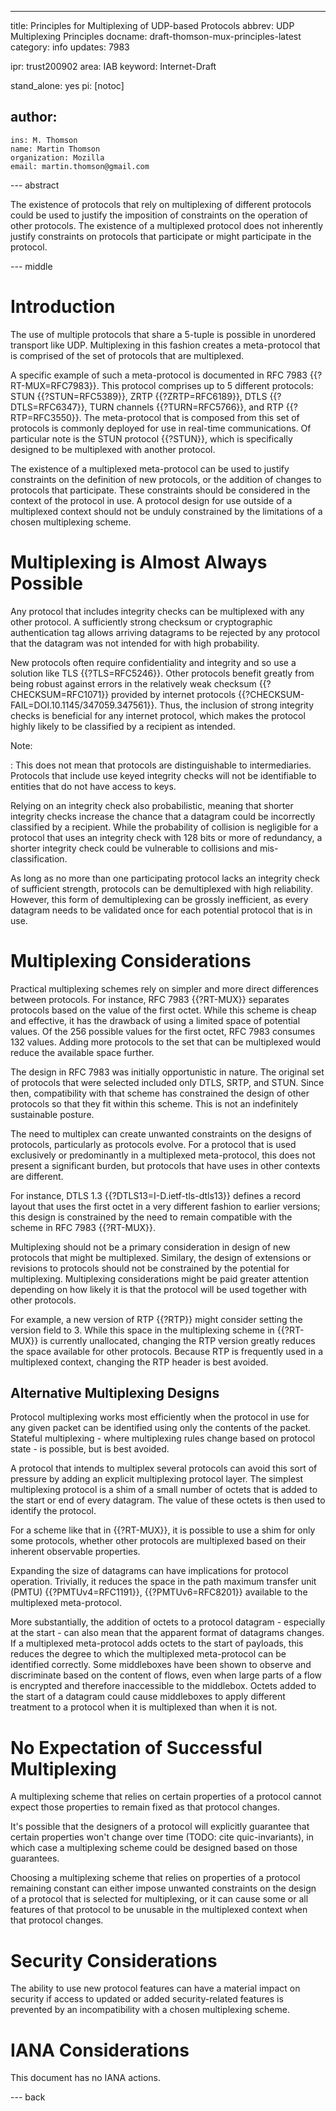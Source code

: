 ---
title: Principles for Multiplexing of UDP-based Protocols
abbrev: UDP Multiplexing Principles
docname: draft-thomson-mux-principles-latest
category: info
updates: 7983

ipr: trust200902
area: IAB
keyword: Internet-Draft

stand_alone: yes
pi: [notoc]

author:
 -
    ins: M. Thomson
    name: Martin Thomson
    organization: Mozilla
    email: martin.thomson@gmail.com


--- abstract

The existence of protocols that rely on multiplexing of different protocols
could be used to justify the imposition of constraints on the operation of
other protocols.  The existence of a multiplexed protocol does not inherently
justify constraints on protocols that participate or might participate in the
protocol.


--- middle

# Introduction

The use of multiple protocols that share a 5-tuple is possible in unordered
transport like UDP.  Multiplexing in this fashion creates a meta-protocol that
is comprised of the set of protocols that are multiplexed.

A specific example of such a meta-protocol is documented in RFC 7983
{{?RT-MUX=RFC7983}}.  This protocol comprises up to 5 different protocols: STUN
{{?STUN=RFC5389}}, ZRTP {{?ZRTP=RFC6189}}, DTLS {{?DTLS=RFC6347}}, TURN
channels {{?TURN=RFC5766}}, and RTP {{?RTP=RFC3550}}.  The meta-protocol that
is composed from this set of protocols is commonly deployed for use in
real-time communications.  Of particular note is the STUN protocol {{?STUN}},
which is specifically designed to be multiplexed with another protocol.

The existence of a multiplexed meta-protocol can be used to justify constraints
on the definition of new protocols, or the addition of changes to protocols that
participate.  These constraints should be considered in the context of the
protocol in use.  A protocol design for use outside of a multiplexed context
should not be unduly constrained by the limitations of a chosen multiplexing
scheme.


# Multiplexing is Almost Always Possible

Any protocol that includes integrity checks can be multiplexed with any other
protocol.  A sufficiently strong checksum or cryptographic authentication tag
allows arriving datagrams to be rejected by any protocol that the datagram was
not intended for with high probability.

New protocols often require confidentiality and integrity and so use a solution
like TLS {{?TLS=RFC5246}}.  Other protocols benefit greatly from being robust
against errors in the relatively weak checksum {{?CHECKSUM=RFC1071}} provided by
internet protocols {{?CHECKSUM-FAIL=DOI.10.1145/347059.347561}}.  Thus, the
inclusion of strong integrity checks is beneficial for any internet protocol,
which makes the protocol highly likely to be classified by a recipient as
intended.

Note:

: This does not mean that protocols are distinguishable to intermediaries.
  Protocols that include use keyed integrity checks will not be identifiable to
  entities that do not have access to keys.

Relying on an integrity check also probabilistic, meaning that shorter integrity
checks increase the chance that a datagram could be incorrectly classified by a
recipient.  While the probability of collision is negligible for a protocol that
uses an integrity check with 128 bits or more of redundancy, a shorter integrity
check could be vulnerable to collisions and mis-classification.

As long as no more than one participating protocol lacks an integrity check of
sufficient strength, protocols can be demultiplexed with high reliability.
However, this form of demultiplexing can be grossly inefficient, as every
datagram needs to be validated once for each potential protocol that is in use.


# Multiplexing Considerations

Practical multiplexing schemes rely on simpler and more direct differences
between protocols.  For instance, RFC 7983 {{?RT-MUX}} separates protocols based
on the value of the first octet.  While this scheme is cheap and effective, it
has the drawback of using a limited space of potential values.  Of the 256
possible values for the first octet, RFC 7983 consumes 132 values.  Adding more
protocols to the set that can be multiplexed would reduce the available space
further.

The design in RFC 7983 was initially opportunistic in nature.  The original set
of protocols that were selected included only DTLS, SRTP, and STUN.  Since then,
compatibility with that scheme has constrained the design of other protocols so
that they fit within this scheme.  This is not an indefinitely sustainable
posture.

The need to multiplex can create unwanted constraints on the designs of
protocols, particularly as protocols evolve.  For a protocol that is used
exclusively or predominantly in a multiplexed meta-protocol, this does not
present a significant burden, but protocols that have uses in other contexts are
different.

For instance, DTLS 1.3 {{?DTLS13=I-D.ietf-tls-dtls13}} defines a record layout
that uses the first octet in a very different fashion to earlier versions; this
design is constrained by the need to remain compatible with the scheme in RFC
7983 {{?RT-MUX}}.

Multiplexing should not be a primary consideration in design of new protocols
that might be multiplexed.  Similary, the design of extensions or revisions to
protocols should not be constrained by the potential for multiplexing.
Multiplexing considerations might be paid greater attention depending on how
likely it is that the protocol will be used together with other protocols.

For example, a new version of RTP {{?RTP}} might consider setting the version
field to 3.  While this space in the multiplexing scheme in {{?RT-MUX}} is
currently unallocated, changing the RTP version greatly reduces the space
available for other protocols.  Because RTP is frequently used in a multiplexed
context, changing the RTP header is best avoided.


## Alternative Multiplexing Designs

Protocol multiplexing works most efficiently when the protocol in use for any
given packet can be identified using only the contents of the packet.  Stateful
multiplexing - where multiplexing rules change based on protocol state - is
possible, but is best avoided.

A protocol that intends to multiplex several protocols can avoid this sort of
pressure by adding an explicit multiplexing protocol layer.  The simplest
multiplexing protocol is a shim of a small number of octets that is added to the
start or end of every datagram.  The value of these octets is then used to
identify the protocol.

For a scheme like that in {{?RT-MUX}}, it is possible to use a shim for only
some protocols, whether other protocols are multiplexed based on their inherent
observable properties.

Expanding the size of datagrams can have implications for protocol operation.
Trivially, it reduces the space in the path maximum transfer unit (PMTU)
{{?PMTUv4=RFC1191}}, {{?PMTUv6=RFC8201}} available to the multiplexed
meta-protocol.

More substantially, the addition of octets to a protocol datagram - especially
at the start - can also mean that the apparent format of datagrams changes.  If
a multiplexed meta-protocol adds octets to the start of payloads, this reduces
the degree to which the multiplexed meta-protocol can be identified correctly.
Some middleboxes have been shown to observe and discriminate based on the
content of flows, even when large parts of a flow is encrypted and therefore
inaccessible to the middlebox.  Octets added to the start of a datagram could
cause middleboxes to apply different treatment to a protocol when it is
multiplexed than when it is not.


# No Expectation of Successful Multiplexing

A multiplexing scheme that relies on certain properties of a protocol cannot
expect those properties to remain fixed as that protocol changes.

It's possible that the designers of a protocol will explicitly guarantee that
certain properties won't change over time (TODO: cite quic-invariants), in which
case a multiplexing scheme could be designed based on those guarantees.

Choosing a multiplexing scheme that relies on properties of a protocol remaining
constant can either impose unwanted constraints on the design of a protocol that
is selected for multiplexing, or it can cause some or all features of that
protocol to be unusable in the multiplexed context when that protocol changes.


# Security Considerations

The ability to use new protocol features can have a material impact on security
if access to updated or added security-related features is prevented by an
incompatibility with a chosen multiplexing scheme.


# IANA Considerations

This document has no IANA actions.


--- back
